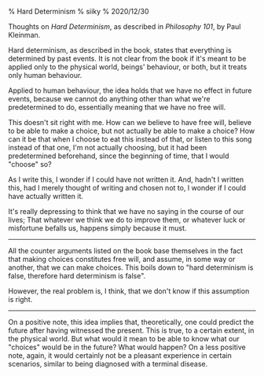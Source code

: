 % Hard Determinism
% siiky
% 2020/12/30

Thoughts on _Hard Determinism_, as described in _Philosophy 101_, by Paul Kleinman.

Hard determinism, as described in the book, states that everything is
determined by past events. It is not clear from the book if it's meant to be
applied only to the physical world, beings' behaviour, or both, but it treats
only human behaviour.

Applied to human behaviour, the idea holds that we have no effect in future
events, because we cannot do anything other than what we're predetermined to
do, essentially meaning that we have no free will.

This doesn't sit right with me. How can we believe to have free will, believe
to be able to make a choice, but not actually be able to make a choice? How can
it be that when I choose to eat this instead of that, or listen to this song
instead of that one, I'm not actually choosing, but it had been predetermined
beforehand, since the beginning of time, that I would "choose" so?

As I write this, I wonder if I could have not written it. And, hadn't I written
this, had I merely thought of writing and chosen not to, I wonder if I could
have actually written it.

It's really depressing to think that we have no saying in the course of our
lives; That whatever we think we do to improve them, or whatever luck or
misfortune befalls us, happens simply because it must.

---

All the counter arguments listed on the book base themselves in the fact that
making choices constitutes free will, and assume, in some way or another, that
we can make choices. This boils down to "hard determinism is false, therefore
hard determinism is false".

However, the real problem is, I think, that we don't know if this assumption is
right.

---

On a positive note, this idea implies that, theoretically, one could predict
the future after having witnessed the present. This is true, to a certain
extent, in the physical world. But what would it mean to be able to know what
our "choices" would be in the future? What would happen? On a less positive
note, again, it would certainly not be a pleasant experience in certain
scenarios, similar to being diagnosed with a terminal disease.
